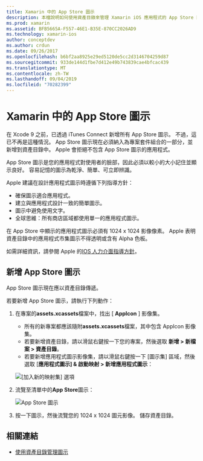 ```yaml
---
title: Xamarin 中的 App Store 圖示
description: 本檔說明如何使用資產目錄來管理 Xamarin iOS 應用程式的 App Store 圖示。 先前，App Store 圖示是使用 iTunes Connect 來管理。
ms.prod: xamarin
ms.assetid: BFB5665A-F557-46E1-B35E-870CC2026AD9
ms.technology: xamarin-ios
author: conceptdev
ms.author: crdun
ms.date: 09/26/2017
ms.openlocfilehash: b6bf2aa8925e29ed5120de5cc2d3146704259d87
ms.sourcegitcommit: 933de144d1fbe7d412e49b743839cae4bfcac439
ms.translationtype: MT
ms.contentlocale: zh-TW
ms.lasthandoff: 09/04/2019
ms.locfileid: "70282399"
---
```

# <a name="app-store-icons-in-xamarinios"></a>Xamarin 中的 App Store 圖示

在 Xcode 9 之前，已透過 iTunes Connect 新增所有 App Store 圖示。 不過，這已不再是這種情況。 App Store 圖示現在必須納入為專案套件組合的一部分，並新增到資產目錄中。 Apple 會拒絕不包含 App Store 圖示的應用程式。

App Store 圖示是您的應用程式對使用者的臉部，因此必須以較小的大小記住並顯示良好。 容易記憶的圖示為乾淨、簡單、可立即辨識。

Apple 建議在設計應用程式圖示時遵循下列指導方針：

- 確保圖示適合應用程式。
- 建立與應用程式設計一致的簡單圖示。
- 圖示中避免使用文字。
- 全球思維：所有商店區域都使用單一的應用程式圖示。

在 App Store 中顯示的應用程式圖示必須有 1024 x 1024 影像像素。  Apple 表明資產目錄中的應用程式市集圖示不得透明或含有 Alpha 色板。

如需詳細資訊，請參閱 Apple 的[IOS 人力介面指導方針](https://developer.apple.com/ios/human-interface-guidelines/icons-and-images/image-size-and-resolution/)。

## <a name="adding-an-app-store-icon"></a>新增 App Store 圖示

App Store 圖示現在應以資產目錄傳遞。 

若要新增 App Store 圖示，請執行下列動作：

1. 在專案的**assets.xcassets**檔案中，找出 [ **AppIcon** ] 影像集。 
    - 所有的新專案都應該隨附**assets.xcassets**檔案，其中包含 AppIcon 影像集。
    - 若要新增資產目錄，請以滑鼠右鍵按一下您的專案，然後選取 **新增 > 新檔案 > 資產目錄**。
    - 若要新增應用程式圖示影像集，請以滑鼠右鍵按一下 [圖示集] 區域，然後選取 [**應用程式圖示] & 啟動映射 > 新增應用程式圖示**：

    ![[加入新的映射集] 選項](app-store-icon-images/image1.png)

2. 流覽至清單中的**App Store**圖示：

    ![App Store 圖示](app-store-icon-images/image2.png)

3. 按一下圖示，然後流覽您的 1024 x 1024 圖元影像。 儲存資產目錄。




## <a name="related-links"></a>相關連結

- [使用資產目錄管理圖示](~/ios/app-fundamentals/images-icons/app-icons.md#managing)
